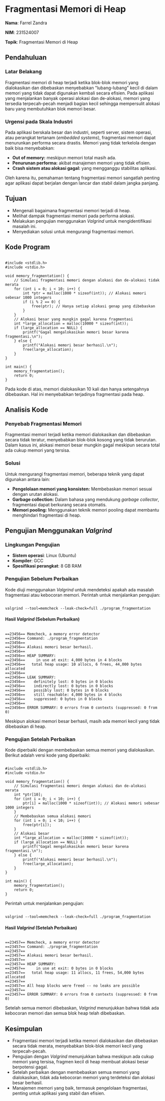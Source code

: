 <h1>Fragmentasi Memori di Heap</h1>

<p><strong>Nama</strong>: Farrel Zandra</p>
<p><strong>NIM</strong>: 231524007</p>
<p><strong>Topik</strong>: Fragmentasi Memori di Heap</p>

<h2>Pendahuluan</h2>

<h3>Latar Belakang</h3>
<p>Fragmentasi memori di heap terjadi ketika blok-blok memori yang dialokasikan dan dibebaskan menyebabkan "lubang-lubang" kecil di dalam memori yang tidak dapat digunakan kembali secara efisien. Pada aplikasi yang menjalankan banyak operasi alokasi dan de-alokasi, memori yang tersedia terpecah-pecah menjadi bagian kecil sehingga mempersulit alokasi baru yang membutuhkan blok memori besar.</p>

<h3>Urgensi pada Skala Industri</h3>
<p>Pada aplikasi berskala besar dan industri, seperti server, sistem operasi, atau perangkat tertanam (<em>embedded systems</em>), fragmentasi memori dapat menurunkan performa secara drastis. Memori yang tidak terkelola dengan baik bisa menyebabkan:</p>
<ul>
    <li><strong>Out of memory:</strong> meskipun memori total masih ada.</li>
    <li><strong>Penurunan performa:</strong> akibat manajemen memori yang tidak efisien.</li>
    <li><strong>Crash sistem atau alokasi gagal:</strong> yang mengganggu stabilitas aplikasi.</li>
</ul>
<p>Oleh karena itu, pemahaman tentang fragmentasi memori sangatlah penting agar aplikasi dapat berjalan dengan lancar dan stabil dalam jangka panjang.</p>

<h2>Tujuan</h2>
<ul>
    <li>Mengenali bagaimana fragmentasi memori terjadi di heap.</li>
    <li>Melihat dampak fragmentasi memori pada performa alokasi.</li>
    <li>Melakukan pengujian menggunakan <em>Valgrind</em> untuk mengidentifikasi masalah ini.</li>
    <li>Menyediakan solusi untuk mengurangi fragmentasi memori.</li>
</ul>

<h2>Kode Program</h2>

<pre><code>
#include &lt;stdlib.h&gt;
#include &lt;stdio.h&gt;

void memory_fragmentation() {
    // Simulasi fragmentasi memori dengan alokasi dan de-alokasi tidak merata
    for (int i = 0; i &lt; 10; i++) {
        int *ptr = malloc(1000 * sizeof(int)); // Alokasi memori sebesar 1000 integers
        if (i % 2 == 0) {
            free(ptr); // Hanya setiap alokasi genap yang dibebaskan
        }
    }
    // Alokasi besar yang mungkin gagal karena fragmentasi
    int *large_allocation = malloc(10000 * sizeof(int));
    if (large_allocation == NULL) {
        printf("Gagal mengalokasikan memori besar karena fragmentasi.\n");
    } else {
        printf("Alokasi memori besar berhasil.\n");
        free(large_allocation);
    }
}

int main() {
    memory_fragmentation();
    return 0;
}
</code></pre>

<p>Pada kode di atas, memori dialokasikan 10 kali dan hanya setengahnya dibebaskan. Hal ini menyebabkan terjadinya fragmentasi pada heap.</p>

<h2>Analisis Kode</h2>

<h3>Penyebab Fragmentasi Memori</h3>
<p>Fragmentasi memori terjadi ketika memori dialokasikan dan dibebaskan secara tidak teratur, menyebabkan blok-blok kosong yang tidak berurutan. Dalam kasus ini, alokasi memori besar mungkin gagal meskipun secara total ada cukup memori yang tersisa.</p>

<h3>Solusi</h3>
<p>Untuk mengurangi fragmentasi memori, beberapa teknik yang dapat digunakan antara lain:</p>
<ul>
    <li><strong>Pengelolaan memori yang konsisten:</strong> Membebaskan memori sesuai dengan urutan alokasi.</li>
    <li><strong>Garbage collection:</strong> Dalam bahasa yang mendukung <em>garbage collector</em>, fragmentasi dapat berkurang secara otomatis.</li>
    <li><strong>Memori pooling:</strong> Menggunakan teknik memori pooling dapat membantu menghindari fragmentasi di heap.</li>
</ul>

<h2>Pengujian Menggunakan <em>Valgrind</em></h2>

<h3>Lingkungan Pengujian</h3>
<ul>
    <li><strong>Sistem operasi</strong>: Linux (Ubuntu)</li>
    <li><strong>Kompiler</strong>: GCC</li>
    <li><strong>Spesifikasi perangkat</strong>: 8 GB RAM</li>
</ul>

<h3>Pengujian Sebelum Perbaikan</h3>
<p>Kode diuji menggunakan <em>Valgrind</em> untuk mendeteksi apakah ada masalah fragmentasi atau kebocoran memori. Perintah untuk menjalankan pengujian:</p>

<pre><code>
valgrind --tool=memcheck --leak-check=full ./program_fragmentation
</code></pre>

<h4>Hasil <em>Valgrind</em> (Sebelum Perbaikan)</h4>

<pre><code>
==23456== Memcheck, a memory error detector
==23456== Command: ./program_fragmentation
==23456==
==23456== Alokasi memori besar berhasil.
==23456==
==23456== HEAP SUMMARY:
==23456==     in use at exit: 4,000 bytes in 4 blocks
==23456==   total heap usage: 10 allocs, 6 frees, 44,000 bytes allocated
==23456==
==23456== LEAK SUMMARY:
==23456==    definitely lost: 0 bytes in 0 blocks
==23456==    indirectly lost: 0 bytes in 0 blocks
==23456==    possibly lost: 0 bytes in 0 blocks
==23456==    still reachable: 4,000 bytes in 4 blocks
==23456==    suppressed: 0 bytes in 0 blocks
==23456==
==23456== ERROR SUMMARY: 0 errors from 0 contexts (suppressed: 0 from 0)
</code></pre>

<p>Meskipun alokasi memori besar berhasil, masih ada memori kecil yang tidak dibebaskan di heap.</p>

<h3>Pengujian Setelah Perbaikan</h3>
<p>Kode diperbaiki dengan membebaskan semua memori yang dialokasikan. Berikut adalah versi kode yang diperbaiki:</p>

<pre><code>
#include &lt;stdlib.h&gt;
#include &lt;stdio.h&gt;

void memory_fragmentation() {
    // Simulasi fragmentasi memori dengan alokasi dan de-alokasi merata
    int *ptr[10];
    for (int i = 0; i &lt; 10; i++) {
        ptr[i] = malloc(1000 * sizeof(int)); // Alokasi memori sebesar 1000 integers
    }
    // Membebaskan semua alokasi memori
    for (int i = 0; i &lt; 10; i++) {
        free(ptr[i]);
    }
    // Alokasi besar
    int *large_allocation = malloc(10000 * sizeof(int));
    if (large_allocation == NULL) {
        printf("Gagal mengalokasikan memori besar karena fragmentasi.\n");
    } else {
        printf("Alokasi memori besar berhasil.\n");
        free(large_allocation);
    }
}

int main() {
    memory_fragmentation();
    return 0;
}
</code></pre>

<p>Perintah untuk menjalankan pengujian:</p>

<pre><code>
valgrind --tool=memcheck --leak-check=full ./program_fragmentation
</code></pre>

<h4>Hasil <em>Valgrind</em> (Setelah Perbaikan)</h4>

<pre><code>
==23457== Memcheck, a memory error detector
==23457== Command: ./program_fragmentation
==23457==
==23457== Alokasi memori besar berhasil.
==23457==
==23457== HEAP SUMMARY:
==23457==     in use at exit: 0 bytes in 0 blocks
==23457==   total heap usage: 11 allocs, 11 frees, 54,000 bytes allocated
==23457==
==23457== All heap blocks were freed -- no leaks are possible
==23457==
==23457== ERROR SUMMARY: 0 errors from 0 contexts (suppressed: 0 from 0)
</code></pre>

<p>Setelah semua memori dibebaskan, <em>Valgrind</em> menunjukkan bahwa tidak ada kebocoran memori dan semua blok heap telah dibebaskan.</p>

<h2>Kesimpulan</h2>
<ul>
    <li>Fragmentasi memori terjadi ketika memori dialokasikan dan dibebaskan secara tidak merata, menyebabkan blok-blok memori kecil yang terpecah-pecah.</li>
    <li>Pengujian dengan <em>Valgrind</em> menunjukkan bahwa meskipun ada cukup memori yang tersisa, fragmen kecil di heap membuat alokasi besar berpotensi gagal.</li>
    <li>Setelah perbaikan dengan membebaskan semua memori yang dialokasikan, tidak ada kebocoran memori yang terdeteksi dan alokasi besar berhasil.</li>
    <li>Manajemen memori yang baik, termasuk pengelolaan fragmentasi, penting untuk aplikasi yang stabil dan efisien.</li>
</ul>

